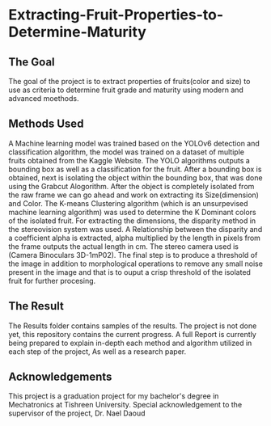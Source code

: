 # Extracting-Fruit-Properties-to-Determine-Maturity


<h2> The Goal </h2>
The goal of the project is to extract properties of fruits(color and size) to use as criteria to determine fruit grade and maturity using modern and advanced moethods.

<h2> Methods Used </h2>
A Machine learning model was trained based on the <super>YOLOv6 detection</super> and classification algorithm, the model was trained on a dataset of multiple fruits obtained from the Kaggle Website. The YOLO algorithms outputs a bounding box as well as a classification for the fruit. After a bounding box is obtained, next is isolating the object within the bounding box, that was done using the <super>Grabcut Alogorithm</super>. After the object is completely isolated from the raw frame we can go ahead and work on extracting its Size(dimension) and Color. <super>The K-means Clustering algorithm</super> (which is an unsurpevised machine learning algorithm) was used to determine the K Dominant colors of the isolated fruit. For extracting the dimensions, the <super>disparity</super> method in the stereovision system was used. A Relationship between the disparity and a coefficient <super>alpha</super> is extracted, <super>alpha</super> multiplied by the length in pixels from the frame outputs the actual length in cm. The stereo camera used is (Camera Binoculars 3D-1mP02). The final step is to produce a threshold of the image in addition to morphological operations to remove any small noise present in the image and that is to ouput a crisp threshold of the isolated fruit for further procesing.

<h2> The Result </h2>
The Results folder contains samples of the results. The project is not done yet, this repository contains the current progress. A full Report is currently being prepared to explain in-depth each method and algorithm utilized in each step of the project, As well as a research paper.

<h2> Acknowledgements </h2>
This project is a graduation project for my bachelor's degree in Mechatronics at Tishreen University.
Special acknowledgement to the supervisor of the project, Dr. Nael Daoud


